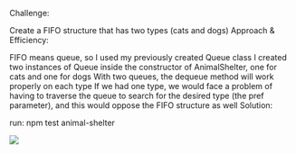 Challenge:

Create a FIFO structure that has two types (cats and dogs)
Approach & Efficiency:

FIFO means queue, so I used my previously created Queue class
I created two instances of Queue inside the constructor of AnimalShelter, one for cats and one for dogs
With two queues, the dequeue method will work properly on each type
If we had one type, we would face a problem of having to traverse the queue to search for the desired type (the pref parameter), and this would oppose the FIFO structure as well
Solution:

run: npm test animal-shelter

![](https://i.ibb.co/3FrkVb7/ewertyu.png)